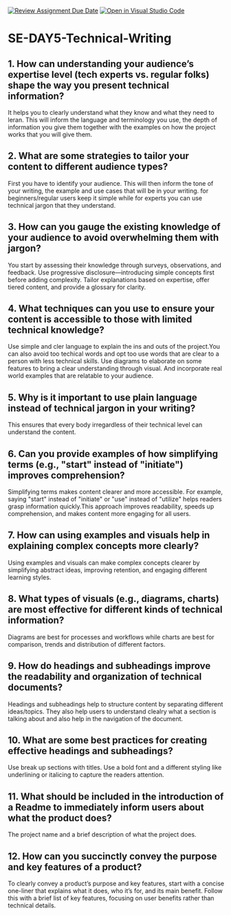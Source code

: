 [![Review Assignment Due Date](https://classroom.github.com/assets/deadline-readme-button-22041afd0340ce965d47ae6ef1cefeee28c7c493a6346c4f15d667ab976d596c.svg)](https://classroom.github.com/a/zsAR-pyY)
[![Open in Visual Studio Code](https://classroom.github.com/assets/open-in-vscode-2e0aaae1b6195c2367325f4f02e2d04e9abb55f0b24a779b69b11b9e10269abc.svg)](https://classroom.github.com/online_ide?assignment_repo_id=18454943&assignment_repo_type=AssignmentRepo)
# SE-DAY5-Technical-Writing
## 1. How can understanding your audience’s expertise level (tech experts vs. regular folks) shape the way you present technical information?
It helps you to clearly understand what they know and what they need to leran. This will inform the language and terminology you use, the depth of information you give them together with the examples on how the project works that you will give them.
## 2. What are some strategies to tailor your content to different audience types?
First you have to identify your audience. This will then inform the tone of your writing, the example and use cases that will be in your writing. for beginners/regular users keep it simple while for experts you can use technical jargon that they understand.
## 3. How can you gauge the existing knowledge of your audience to avoid overwhelming them with jargon?
You start by assessing their knowledge through surveys, observations, and feedback. Use progressive disclosure—introducing simple concepts first before adding complexity. Tailor explanations based on expertise, offer tiered content, and provide a glossary for clarity. 
## 4. What techniques can you use to ensure your content is accessible to those with limited technical knowledge?
Use simple and cler language to explain the ins and outs of the project.You can also avoid too techical words and opt too use words that are clear to a person with less technical skills. Use diagrams to elaborate on some features to bring a clear understanding through visual. And incorporate real world examples that are relatable to your audience.
## 5. Why is it important to use plain language instead of technical jargon in your writing?
This ensures that every body irregardless of their technical level can understand the content.
## 6. Can you provide examples of how simplifying terms (e.g., "start" instead of "initiate") improves comprehension?
Simplifying terms makes content clearer and more accessible. For example, saying "start" instead of "initiate" or "use" instead of "utilize" helps readers grasp information quickly.This approach improves readability, speeds up comprehension, and makes content more engaging for all users.
## 7. How can using examples and visuals help in explaining complex concepts more clearly?
Using examples and visuals can make complex concepts clearer by simplifying abstract ideas, improving retention, and engaging different learning styles.
## 8. What types of visuals (e.g., diagrams, charts) are most effective for different kinds of technical information?
Diagrams are best for processes and workflows while charts are best for comparison, trends and distribution of different factors.
## 9. How do headings and subheadings improve the readability and organization of technical documents?
Headings and subheadings help to structure content by separating different ideas/topics. They also help users to understand clealry what a section is talking about and also help in the navigation of the document.
## 10. What are some best practices for creating effective headings and subheadings?
Use break up sections with titles. Use a bold font and a different styling like underlining or italicing to capture the readers attention.
## 11. What should be included in the introduction of a Readme to immediately inform users about what the product does?
The project name and a brief description of what the project does.
## 12. How can you succinctly convey the purpose and key features of a product?
To clearly convey a product’s purpose and key features, start with a concise one-liner that explains what it does, who it’s for, and its main benefit. Follow this with a brief list of key features, focusing on user benefits rather than technical details.
